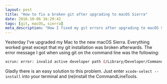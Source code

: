```yaml
---
layout: post
title: "How to fix a broken git after upgrading to macOS Sierra"
date: 2016-10-06 16:29:42
tags: [git, macOS, sierra]
meta_description: "How I fixed my git errors after upgrading to macOS Sierra."
---
```

Yesterday I've upgraded my Mac to the new macOS Sierra. Everything worked great
except that my git installation was broken afterwards. The error message I got
when using git on the command line was the following:

```bash
xcrun: error: invalid active developer path (/Library/Developer/CommandLineTools), missing xcrun at: /Library/Developer/CommandLineTools/usr/bin/xcrun
```

Gladly there is an easy solution to this problem. Just enter `xcode-select --install`
into your terminal and (re)install the CommandLineTools.
